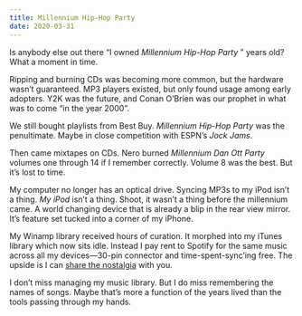 ```yaml
---
title: Millennium Hip-Hop Party
date: 2020-03-31
---
```


Is anybody else out there “I owned _Millennium Hip-Hop Party_ ” years old?
What a moment in time.

Ripping and burning CDs was becoming more common, but the hardware wasn’t guaranteed.
MP3 players existed, but only found usage among early adopters.
Y2K was the future, and Conan O’Brien was our prophet in what was to come “in the year 2000”.

We still bought playlists from Best Buy.
_Millennium Hip-Hop Party_ was the penultimate.
Maybe in close competition with ESPN’s _Jock Jams_.

Then came mixtapes on CDs.
Nero burned _Millennium Dan Ott Party_ volumes one through 14 if I remember correctly.
Volume 8 was the best.
But it’s lost to time.

My computer no longer has an optical drive.
Syncing MP3s to my iPod isn’t a thing.
_My iPod_ isn’t a thing.
Shoot, it wasn’t a thing before the millennium came.
A world changing device that is already a blip in the rear view mirror.
It’s feature set tucked into a corner of my iPhone.

My Winamp library received hours of curation.
It morphed into my iTunes library which now sits idle.
Instead I pay rent to Spotify for the same music across all my devices—30-pin connector and time-spent-sync’ing free.
The upside is I can [share the nostalgia](https://open.spotify.com/playlist/0gSVYllYWUsJzAA3anVn61?si=r16HsyvaT4S1X0hUpZiWjw) with you.

I don’t miss managing my music library.
But I do miss remembering the names of songs.
Maybe that’s more a function of the years lived than the tools passing through my hands.

